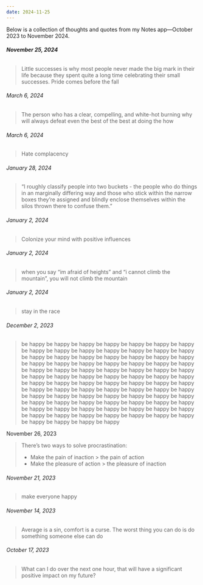 ```yaml
---
date: 2024-11-25
---
```

Below is a collection of thoughts and quotes from my Notes app—October 2023 to November 2024.

###### **November 25, 2024**
> Little successes is why most people never made the big mark in their life because they spent quite a long time celebrating their small successes. Pride comes before the fall

###### March 6, 2024
> The person who has a clear, compelling, and white-hot burning why will always defeat even the best of the best at doing the how

###### March 6, 2024
> Hate complacency

###### January 28, 2024
> “I roughly classify people into two buckets - the people who do things in an marginally differing way and those who stick within the narrow boxes they’re assigned and blindly enclose themselves within the silos thrown there to confuse them.”

###### January 2, 2024
> Colonize your mind with positive influences

###### January 2, 2024
> when you say “im afraid of heights” and “i cannot climb the mountain”, you will not climb the mountain

###### January 2, 2024
> stay in the race

###### December 2, 2023
> be happy be happy be happy be happy be happy be happy be happy be happy be happy be happy be happy be happy be happy be happy be happy be happy be happy be happy be happy be happy be happy be happy be happy be happy be happy be happy be happy be happy be happy be happy be happy be happy be happy be happy be happy be happy be happy be happy be happy be happy be happy be happy be happy be happy be happy be happy be happy be happy be happy be happy be happy be happy be happy be happy be happy be happy be happy be happy be happy be happy be happy be happy be happy be happy be happy be happy be happy be happy be happy be happy be happy be happy be happy be happy be happy be happy be happy be happy be happy be happy be happy be happy be happy be happy be happy be happy be happy be happy

November 26, 2023
> There’s two ways to solve procrastination:
> - Make the pain of inaction > the pain of action
> - Make the pleasure of action > the pleasure of inaction

###### November 21, 2023
> make everyone happy

###### November 14, 2023
> Average is a sin, comfort is a curse. The worst thing you can do is do something someone else can do

###### October 17, 2023
> What can I do over the next one hour, that will have a significant positive impact on my future?